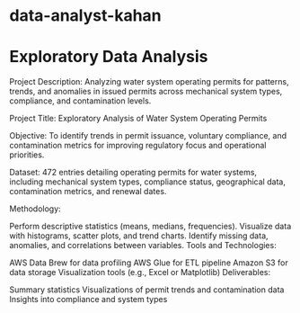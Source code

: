 # data-analyst-kahan
# Exploratory Data Analysis
Project Description:
Analyzing water system operating permits for patterns, trends, and anomalies in issued permits across mechanical system types, compliance, and contamination levels.

Project Title:
Exploratory Analysis of Water System Operating Permits

Objective:
To identify trends in permit issuance, voluntary compliance, and contamination metrics for improving regulatory focus and operational priorities.

Dataset:
472 entries detailing operating permits for water systems, including mechanical system types, compliance status, geographical data, contamination metrics, and renewal dates.

Methodology:

Perform descriptive statistics (means, medians, frequencies).
Visualize data with histograms, scatter plots, and trend charts.
Identify missing data, anomalies, and correlations between variables.
Tools and Technologies:

AWS Data Brew for data profiling
AWS Glue for ETL pipeline
Amazon S3 for data storage
Visualization tools (e.g., Excel or Matplotlib)
Deliverables:

Summary statistics
Visualizations of permit trends and contamination data
Insights into compliance and system types
